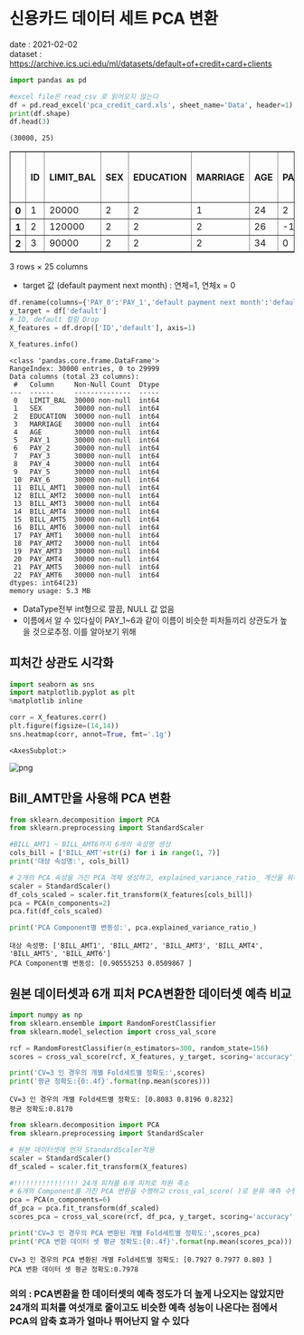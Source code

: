 # 신용카드 데이터 세트 PCA 변환

date : 2021-02-02<br>
dataset : https://archive.ics.uci.edu/ml/datasets/default+of+credit+card+clients


```python
import pandas as pd

#excel file은 read_csv 로 읽어오지 않는다
df = pd.read_excel('pca_credit_card.xls', sheet_name='Data', header=1)
print(df.shape)
df.head(3)
```

    (30000, 25)





<div>
<style scoped>
    .dataframe tbody tr th:only-of-type {
        vertical-align: middle;
    }

    .dataframe tbody tr th {
        vertical-align: top;
    }

    .dataframe thead th {
        text-align: right;
    }
</style>
<table border="1" class="dataframe">
  <thead>
    <tr style="text-align: right;">
      <th></th>
      <th>ID</th>
      <th>LIMIT_BAL</th>
      <th>SEX</th>
      <th>EDUCATION</th>
      <th>MARRIAGE</th>
      <th>AGE</th>
      <th>PAY_0</th>
      <th>PAY_2</th>
      <th>PAY_3</th>
      <th>PAY_4</th>
      <th>...</th>
      <th>BILL_AMT4</th>
      <th>BILL_AMT5</th>
      <th>BILL_AMT6</th>
      <th>PAY_AMT1</th>
      <th>PAY_AMT2</th>
      <th>PAY_AMT3</th>
      <th>PAY_AMT4</th>
      <th>PAY_AMT5</th>
      <th>PAY_AMT6</th>
      <th>default payment next month</th>
    </tr>
  </thead>
  <tbody>
    <tr>
      <th>0</th>
      <td>1</td>
      <td>20000</td>
      <td>2</td>
      <td>2</td>
      <td>1</td>
      <td>24</td>
      <td>2</td>
      <td>2</td>
      <td>-1</td>
      <td>-1</td>
      <td>...</td>
      <td>0</td>
      <td>0</td>
      <td>0</td>
      <td>0</td>
      <td>689</td>
      <td>0</td>
      <td>0</td>
      <td>0</td>
      <td>0</td>
      <td>1</td>
    </tr>
    <tr>
      <th>1</th>
      <td>2</td>
      <td>120000</td>
      <td>2</td>
      <td>2</td>
      <td>2</td>
      <td>26</td>
      <td>-1</td>
      <td>2</td>
      <td>0</td>
      <td>0</td>
      <td>...</td>
      <td>3272</td>
      <td>3455</td>
      <td>3261</td>
      <td>0</td>
      <td>1000</td>
      <td>1000</td>
      <td>1000</td>
      <td>0</td>
      <td>2000</td>
      <td>1</td>
    </tr>
    <tr>
      <th>2</th>
      <td>3</td>
      <td>90000</td>
      <td>2</td>
      <td>2</td>
      <td>2</td>
      <td>34</td>
      <td>0</td>
      <td>0</td>
      <td>0</td>
      <td>0</td>
      <td>...</td>
      <td>14331</td>
      <td>14948</td>
      <td>15549</td>
      <td>1518</td>
      <td>1500</td>
      <td>1000</td>
      <td>1000</td>
      <td>1000</td>
      <td>5000</td>
      <td>0</td>
    </tr>
  </tbody>
</table>
<p>3 rows × 25 columns</p>
</div>



* target 값 (default payment next month) : 연체=1, 연체x = 0


```python
df.rename(columns={'PAY_0':'PAY_1','default payment next month':'default'}, inplace=True)
y_target = df['default']
# ID, default 컬럼 Drop
X_features = df.drop(['ID','default'], axis=1)
```


```python
X_features.info()
```

    <class 'pandas.core.frame.DataFrame'>
    RangeIndex: 30000 entries, 0 to 29999
    Data columns (total 23 columns):
     #   Column     Non-Null Count  Dtype
    ---  ------     --------------  -----
     0   LIMIT_BAL  30000 non-null  int64
     1   SEX        30000 non-null  int64
     2   EDUCATION  30000 non-null  int64
     3   MARRIAGE   30000 non-null  int64
     4   AGE        30000 non-null  int64
     5   PAY_1      30000 non-null  int64
     6   PAY_2      30000 non-null  int64
     7   PAY_3      30000 non-null  int64
     8   PAY_4      30000 non-null  int64
     9   PAY_5      30000 non-null  int64
     10  PAY_6      30000 non-null  int64
     11  BILL_AMT1  30000 non-null  int64
     12  BILL_AMT2  30000 non-null  int64
     13  BILL_AMT3  30000 non-null  int64
     14  BILL_AMT4  30000 non-null  int64
     15  BILL_AMT5  30000 non-null  int64
     16  BILL_AMT6  30000 non-null  int64
     17  PAY_AMT1   30000 non-null  int64
     18  PAY_AMT2   30000 non-null  int64
     19  PAY_AMT3   30000 non-null  int64
     20  PAY_AMT4   30000 non-null  int64
     21  PAY_AMT5   30000 non-null  int64
     22  PAY_AMT6   30000 non-null  int64
    dtypes: int64(23)
    memory usage: 5.3 MB


* DataType전부 int형으로 깔끔, NULL 값 없음
* 이름에서 알 수 있다싶이 PAY_1~6과 같이 이름이 비슷한 피처들끼리 상관도가 높을 것으로추정. 이를 알아보기 위해

## 피처간 상관도 시각화 



```python
import seaborn as sns
import matplotlib.pyplot as plt
%matplotlib inline

corr = X_features.corr()
plt.figure(figsize=(14,14))
sns.heatmap(corr, annot=True, fmt='.1g')

```




    <AxesSubplot:>




    
![png]('https://github.com/memesoo99/ML_prac/issues/1#issue-809945576')
    


## Bill_AMT만을 사용해 PCA 변환


```python
from sklearn.decomposition import PCA
from sklearn.preprocessing import StandardScaler

#BILL_AMT1 ~ BILL_AMT6까지 6개의 속성명 생성
cols_bill = ['BILL_AMT'+str(i) for i in range(1, 7)]
print('대상 속성명:', cols_bill)

# 2개의 PCA 속성을 가진 PCA 객체 생성하고, explained_variance_ratio_ 계산을 위해 fit( ) 호출
scaler = StandardScaler()
df_cols_scaled = scaler.fit_transform(X_features[cols_bill])
pca = PCA(n_components=2)
pca.fit(df_cols_scaled)

print('PCA Component별 변동성:', pca.explained_variance_ratio_)
```

    대상 속성명: ['BILL_AMT1', 'BILL_AMT2', 'BILL_AMT3', 'BILL_AMT4', 'BILL_AMT5', 'BILL_AMT6']
    PCA Component별 변동성: [0.90555253 0.0509867 ]


## 원본 데이터셋과 6개 피처 PCA변환한 데이터셋 예측 비교


```python
import numpy as np
from sklearn.ensemble import RandomForestClassifier
from sklearn.model_selection import cross_val_score

rcf = RandomForestClassifier(n_estimators=300, random_state=156)
scores = cross_val_score(rcf, X_features, y_target, scoring='accuracy', cv=3 )

print('CV=3 인 경우의 개별 Fold세트별 정확도:',scores)
print('평균 정확도:{0:.4f}'.format(np.mean(scores)))

```

    CV=3 인 경우의 개별 Fold세트별 정확도: [0.8083 0.8196 0.8232]
    평균 정확도:0.8170



```python
from sklearn.decomposition import PCA
from sklearn.preprocessing import StandardScaler

# 원본 데이터셋에 먼저 StandardScaler적용
scaler = StandardScaler()
df_scaled = scaler.fit_transform(X_features)

#!!!!!!!!!!!!!!!! 24개 피처를 6개 피처로 차원 축소
# 6개의 Component를 가진 PCA 변환을 수행하고 cross_val_score( )로 분류 예측 수행. 
pca = PCA(n_components=6)
df_pca = pca.fit_transform(df_scaled)
scores_pca = cross_val_score(rcf, df_pca, y_target, scoring='accuracy', cv=3)

print('CV=3 인 경우의 PCA 변환된 개별 Fold세트별 정확도:',scores_pca)
print('PCA 변환 데이터 셋 평균 정확도:{0:.4f}'.format(np.mean(scores_pca)))
```

    CV=3 인 경우의 PCA 변환된 개별 Fold세트별 정확도: [0.7927 0.7977 0.803 ]
    PCA 변환 데이터 셋 평균 정확도:0.7978


### 의의 : PCA변환을 한 데이터셋의 예측 정도가 더 높게 나오지는 않았지만 24개의 피처를 여섯개로 줄이고도 비슷한 예측 성능이 나온다는 점에서 PCA의 압축 효과가 얼마나 뛰어난지 알 수 있다


```python

```

